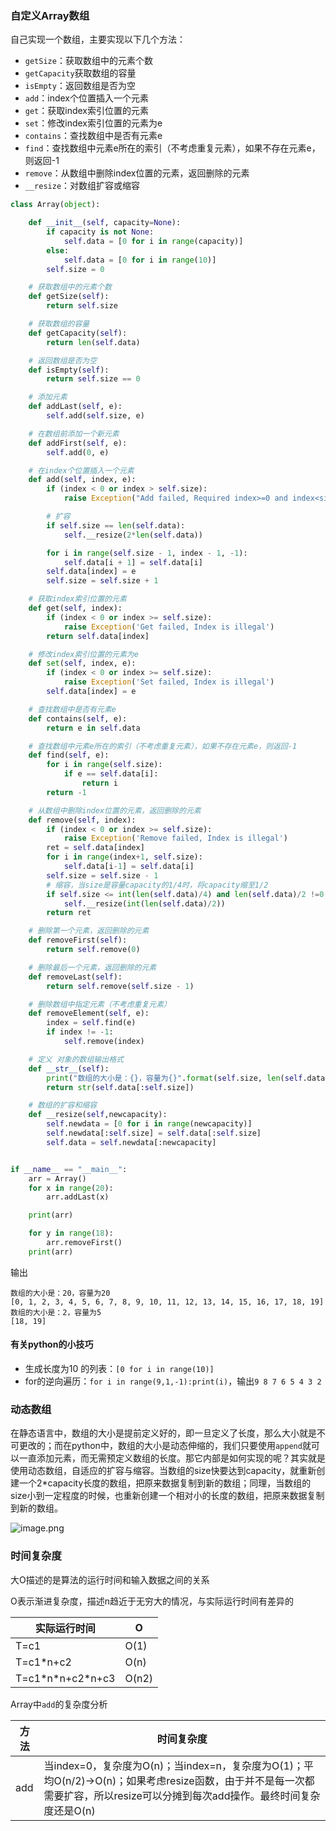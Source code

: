 ### 自定义Array数组

自己实现一个数组，主要实现以下几个方法：

* `getSize`：获取数组中的元素个数
* `getCapacity`获取数组的容量
* `isEmpty`：返回数组是否为空
* `add`：index个位置插入一个元素
* `get`：获取index索引位置的元素
* `set`：修改index索引位置的元素为e
* `contains`：查找数组中是否有元素e
* `find`：查找数组中元素e所在的索引（不考虑重复元素），如果不存在元素e，则返回-1
* `remove`：从数组中删除index位置的元素，返回删除的元素
* `__resize`：对数组扩容或缩容

```python
class Array(object):

    def __init__(self, capacity=None):
        if capacity is not None:
            self.data = [0 for i in range(capacity)]
        else:
            self.data = [0 for i in range(10)]
        self.size = 0

    # 获取数组中的元素个数
    def getSize(self):
        return self.size

    # 获取数组的容量
    def getCapacity(self):
        return len(self.data)

    # 返回数组是否为空
    def isEmpty(self):
        return self.size == 0

    # 添加元素
    def addLast(self, e):
        self.add(self.size, e)

    # 在数组前添加一个新元素
    def addFirst(self, e):
        self.add(0, e)

    # 在index个位置插入一个元素
    def add(self, index, e):
        if (index < 0 or index > self.size):
            raise Exception("Add failed, Required index>=0 and index<size")

        # 扩容
        if self.size == len(self.data):
            self.__resize(2*len(self.data))

        for i in range(self.size - 1, index - 1, -1):
            self.data[i + 1] = self.data[i]
        self.data[index] = e
        self.size = self.size + 1

    # 获取index索引位置的元素
    def get(self, index):
        if (index < 0 or index >= self.size):
            raise Exception('Get failed, Index is illegal')
        return self.data[index]

    # 修改index索引位置的元素为e
    def set(self, index, e):
        if (index < 0 or index >= self.size):
            raise Exception('Set failed, Index is illegal')
        self.data[index] = e

    # 查找数组中是否有元素e
    def contains(self, e):
        return e in self.data

    # 查找数组中元素e所在的索引（不考虑重复元素），如果不存在元素e，则返回-1
    def find(self, e):
        for i in range(self.size):
            if e == self.data[i]:
                return i
        return -1

    # 从数组中删除index位置的元素，返回删除的元素
    def remove(self, index):
        if (index < 0 or index >= self.size):
            raise Exception('Remove failed, Index is illegal')
        ret = self.data[index]
        for i in range(index+1, self.size):
            self.data[i-1] = self.data[i]
        self.size = self.size - 1
        # 缩容，当size是容量capacity的1/4时，将capacity缩至1/2
        if self.size <= int(len(self.data)/4) and len(self.data)/2 !=0 :
            self.__resize(int(len(self.data)/2))
        return ret

    # 删除第一个元素，返回删除的元素
    def removeFirst(self):
        return self.remove(0)

    # 删除最后一个元素，返回删除的元素
    def removeLast(self):
        return self.remove(self.size - 1)

    # 删除数组中指定元素（不考虑重复元素）
    def removeElement(self, e):
        index = self.find(e)
        if index != -1:
            self.remove(index)

    # 定义 对象的数组输出格式
    def __str__(self):
        print("数组的大小是：{}，容量为{}".format(self.size, len(self.data)))
        return str(self.data[:self.size])

	# 数组的扩容和缩容
    def __resize(self,newcapacity):
        self.newdata = [0 for i in range(newcapacity)]
        self.newdata[:self.size] = self.data[:self.size]
        self.data = self.newdata[:newcapacity]


if __name__ == "__main__":
    arr = Array()
    for x in range(20):
        arr.addLast(x)

    print(arr)

    for y in range(18):
        arr.removeFirst()
    print(arr)

```

输出

```
数组的大小是：20，容量为20
[0, 1, 2, 3, 4, 5, 6, 7, 8, 9, 10, 11, 12, 13, 14, 15, 16, 17, 18, 19]
数组的大小是：2，容量为5
[18, 19]
```

#### 有关python的小技巧

* 生成长度为10 的列表：`[0 for i in range(10)]`
* for的逆向遍历：`for i in range(9,1,-1):print(i)`，输出`9 8 7 6 5 4 3 2`



### 动态数组

在静态语言中，数组的大小是提前定义好的，即一旦定义了长度，那么大小就是不可更改的；而在python中，数组的大小是动态伸缩的，我们只要使用`append`就可以一直添加元素，而无需预定义数组的长度。那它内部是如何实现的呢？其实就是使用动态数组，自适应的扩容与缩容。当数组的size快要达到capacity，就重新创建一个2*capacity长度的数组，把原来数据复制到新的数组；同理，当数组的size小到一定程度的时候，也重新创建一个相对小的长度的数组，把原来数据复制到新的数组。

![image.png](https://upload-images.jianshu.io/upload_images/6853111-b282b5ec2cec4590.png?imageMogr2/auto-orient/strip%7CimageView2/2/w/1240)



### 时间复杂度

大O描述的是算法的运行时间和输入数据之间的关系

O表示渐进复杂度，描述n趋近于无穷大的情况，与实际运行时间有差异的

| 实际运行时间       | O     |
| ------------------ | ----- |
| T=c1               | O(1)  |
| T=c1*n+c2          | O(n)  |
| T=c1*n\*n+c2\*n+c3 | O(n2) |

Array中`add`的复杂度分析

| 方法 | 时间复杂度                                                   |
| ---- | ------------------------------------------------------------ |
| add  | 当index=0，复杂度为O(n)；当index=n，复杂度为O(1)；平均O(n/2)->O(n)；如果考虑resize函数，由于并不是每一次都需要扩容，所以resize可以分摊到每次add操作。最终时间复杂度还是O(n) |

